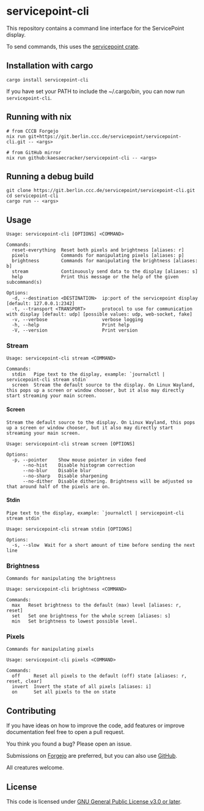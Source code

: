 # servicepoint-cli

This repository contains a command line interface for the ServicePoint display.

To send commands, this uses the [servicepoint crate](https://crates.io/crates/servicepoint).

## Installation with cargo

```shell
cargo install servicepoint-cli
```

If you have set your PATH to include the ~/.cargo/bin, you can now run `servicepoint-cli`.

## Running with nix

```shell
# from CCCB Forgejo
nix run git+https://git.berlin.ccc.de/servicepoint/servicepoint-cli.git -- <args>

# from GitHub mirror
nix run github:kaesaecracker/servicepoint-cli -- <args>
```


## Running a debug build

```shell
git clone https://git.berlin.ccc.de/servicepoint/servicepoint-cli.git
cd servicepoint-cli
cargo run -- <args>
```

## Usage

```
Usage: servicepoint-cli [OPTIONS] <COMMAND>

Commands:
  reset-everything  Reset both pixels and brightness [aliases: r]
  pixels            Commands for manipulating pixels [aliases: p]
  brightness        Commands for manipulating the brightness [aliases: b]
  stream            Continuously send data to the display [aliases: s]
  help              Print this message or the help of the given subcommand(s)

Options:
  -d, --destination <DESTINATION>  ip:port of the servicepoint display [default: 127.0.0.1:2342]
  -t, --transport <TRANSPORT>      protocol to use for communication with display [default: udp] [possible values: udp, web-socket, fake]
  -v, --verbose                    verbose logging
  -h, --help                       Print help
  -V, --version                    Print version
```

### Stream

```
Usage: servicepoint-cli stream <COMMAND>

Commands:
  stdin   Pipe text to the display, example: `journalctl | servicepoint-cli stream stdin`
  screen  Stream the default source to the display. On Linux Wayland, this pops up a screen or window chooser, but it also may directly start streaming your main screen.
```

#### Screen

```
Stream the default source to the display. On Linux Wayland, this pops up a screen or window chooser, but it also may directly start streaming your main screen.

Usage: servicepoint-cli stream screen [OPTIONS]

Options:
  -p, --pointer    Show mouse pointer in video feed
      --no-hist    Disable histogram correction
      --no-blur    Disable blur
      --no-sharp   Disable sharpening
      --no-dither  Disable dithering. Brightness will be adjusted so that around half of the pixels are on.
```

#### Stdin

```
Pipe text to the display, example: `journalctl | servicepoint-cli stream stdin`

Usage: servicepoint-cli stream stdin [OPTIONS]

Options:
  -s, --slow  Wait for a short amount of time before sending the next line
```

### Brightness

```
Commands for manipulating the brightness

Usage: servicepoint-cli brightness <COMMAND>

Commands:
  max   Reset brightness to the default (max) level [aliases: r, reset]
  set   Set one brightness for the whole screen [aliases: s]
  min   Set brightness to lowest possible level.
```

### Pixels

```
Commands for manipulating pixels

Usage: servicepoint-cli pixels <COMMAND>

Commands:
  off     Reset all pixels to the default (off) state [aliases: r, reset, clear]
  invert  Invert the state of all pixels [aliases: i]
  on      Set all pixels to the on state
```

## Contributing

If you have ideas on how to improve the code, add features or improve documentation feel free to open a pull request.

You think you found a bug? Please open an issue.

Submissions on [Forgejo](https://git.berlin.ccc.de/servicepoint/servicepoint-cli) are preferred, but you can also use [GitHub](https://github.com/kaesaecracker/servicepoint-cli). 

All creatures welcome.

## License

This code is licensed under [GNU General Public License v3.0 or later](https://www.gnu.org/licenses/gpl-3.0-standalone.html).
